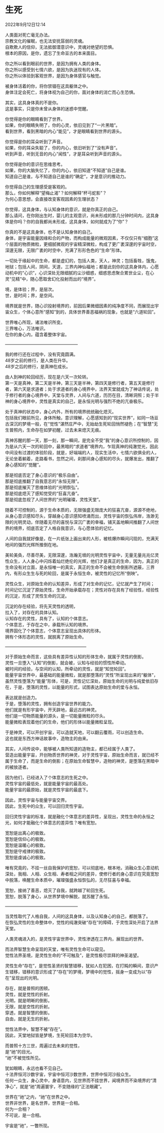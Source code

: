 # 生死

2022年9月12日12:14

人类面对死亡毫无办法。<br>
宗教文化的催眠，也无法安抚孱弱的灵魂。<br>
自欺欺人的信仰，无法抵御潜意识中，灵魂对绝望的恐惧。<br>
根本的原因，是你，遗忘了生命亘古的本来面目。<br>

你之所以看到眼前的世界，是因为拥有人类的身体。<br>
你之所以感受到七情六欲，是因为执迷现有的人体。<br>
你之所以体验到客观世界，是因为身体感官与触觉。<br>

被身体活着的你，将你禁锢在这具躯体之中。<br>
身体注定会死亡，将身体视为自己的你，面对身体的消亡而心生恐惧。<br>

其实，这具身体真的不是你。<br>
这是事实，只是你未曾从身体的迷惑中觉醒。<br>

你觉得是你的眼睛看到了世界。<br>
如果，你的眼睛失明了，你的心灵，依旧见到了“一片黑暗”。<br>
看到世界，看到黑暗的内心“能见”，才是眼睛看到世界的源头。<br>

你觉得是你的耳朵听到了声音。<br>
如果，你的耳朵失聪了，你的内心，依旧听到了“没有声音”。<br>
听到声音，听到无音的内心“闻性”，才是耳朵听到声音的源头。<br>

你觉得是你的意识在思维思考。<br>
如果，你的大脑失忆了，你的内心，依旧知道“不知道”自己是谁。<br>
知道自己是谁，与不知道自己是谁的“确定”，才是意识的推动力。<br>

你觉得自己的生理感受是客观的。<br>
那么，你如何解释“望梅止渴”？如何解释“杯弓蛇影”？<br>
为何心意思想，会直接改变客观因素的生理状态？<br>

你觉得，这具身体，与认知身体的意识，就是你真正的自己。<br>
那么请问，在你刚出生时，婴儿的主观意识，尚未形成的那几分钟时间内，这具身体是你吗？你的自我都尚未形成，这具身体，如何就成为了“你”？<br>

你真的不是这具身体，也不是认知身体的自己。<br>
身体，是宇宙能量因缘和合的产物，而构成能量的微观因素，不仅仅只有“细胞”这个层面的物质微粒，更细腻微观的宇宙精深微粒，构成了更广袤深邃的宇宙时空，深邃无限，无限广袤的时空中，充满了形形色色的“生命”形体。<br>

一切处于缘起中的生命，都是虚幻的，包括人类，天人，神灵；包括畜牲，饿鬼，地狱；包括人间，阴间，天道，三界内神仙福地；都是此刻你的这具身体内，心愿动机中的“心识”，心识深处无限细腻的尘沙细惑，细惑思虑聚合累世业尘，在心灵“见精”中，随心愿取舍幻化投射而出的“境界”。<br>

境，是体验；界，是层次。<br>
世，是时间；界，是空间。<br>

境界就是世界，随心识投射境界的，前因后果微细因素的纯净度不同，而展现出宇宙众生，个体心意所“感知”到的，具体世界善恶福祸的现象，也就是“六道轮回”。<br>

世界唯心所现，诸法唯识所变。<br>
三界唯心，万法唯识。<br>
在你的身心内，蕴含着整体宇宙。<br>

—————————————————

我的修行还在过程中，没有究竟圆满。<br>
48岁之前的修行，是人类在升华。<br>
48岁之后的修行，是真神在成长。<br>

由人到神的轮回经历，现在是六天一次轮转。<br>
第一天是真神，第二天是半神，第三天是半神，第四天是修行者，第五天是修行者，第六天是求道者；处于求道者的身心境界中，法界天堂就成为了神话传说，处于修行者的身心境界中，天堂与灵界，人间与六道，历历在目，清晰洞照；处于半神的身心境界中，灵性是真实的自己，是永恒光明与强烈不绝的亢奋极乐。<br>

处于真神的状态中，身心内外，所有的境界统统融化熄灭。<br>
包括我们眼前所见，身体所触，意识理解，心愿感知到的“现实世界”，如同一场亘古深沉的梦境一般，在“觉性”湛然庄严中，无始劫生死轮回悄然褪色；在“智慧”无生普照内，生命存在如梦初醒，过去未来熄灭无痕。<br>

真神苏醒的那一天，那一刻，那一瞬间，是完全不受“我”的身心意识所控制的，因为是从六天一次的轮回中，最黑暗的“求道者”境界内，乍现真神的纯澈觉光，因此中间没有过渡的体验阶段，就是，好端端的人，现实生活中，七情六欲俱全的人，无论坐着躺着，走路看书，忽然之间，刹那间身心感知的尽头，就爆发出，推翻了身心感知的“觉醒”。<br>

那是彻底否定了身心意识的“极乐自由”。<br>
那是彻底推翻了自我意志的“永恒无限”。<br>
那是彻底摧灭了思维体验的“光明恢弘”。<br>
那是彻底熄灭了感知觉受的“狂喜亢奋”。<br>
那是彻底忽视了人间世界的“光明璀璨，灵性天堂”。<br>

随着不可控制的，源于生命本质的，无限强盛无限庞大的狂喜亢奋，源源不绝地，从身心意识感知尽头，穿越身心意识感知喷涌而出，灵性宇宙的恢弘伟岸，浩渺无限的光明灵动，伴随着无尽的喜悦与深沉广袤的幸福，铺天盖地瞬间推翻了人间世界的境界，彻底否定了人格自我意识，与心愿体验的记忆。<br>

人间的自我就好像是，在一片纸张上画出来的人形，被核爆炸瞬间闪现的，充满天地间的强烈光辉所推倒在地。<br>

美轮美奂，尽善尽美，无限深邃，浩瀚无垠的光明灵性宇宙中，无量无量兆兆亿灵性众生，人人身心中闪烁着灿烂绝伦的光辉，他们才是真正的生命，因为，真正的生命没有对立面，是永恒唯一的真实，真正的生命不会被生命倒影所遮蔽，三界内，有形众生生与死的轮回，是属于永恒生命，被灵性的记忆所“倒映”。<br>

灵性众生，对原始生命的认知差异，形成了对生命的记忆，记忆就产生了时间；<br>
时间记忆沉淀了原始灵性，生命开始承载存在；灵性对存在具有了经验性，经验性的沉淀，形成了灵性生命的沉淀。<br>

沉淀的存在经验，将先天灵性的透明，<br>
拉入了，对存在的具体认知。<br>
认知存在的灵性，具有了，认知的个体意志。<br>
个体意志，于存在之中，承载所认知的境界。<br>
境界固化了个体意志，个体意志呈现出具体的形体。<br>
拥有个体形态的灵性，就脱离了原始生命。<br>

———————————————————

对于原始生命而言，这些具有差异性认知的形体生命，就属于灵性的倒影。<br>
灵性一旦堕入“认知”的倒影，就会被，认知与经验的惯性所牵动。<br>
被时间的经验，与空间的认知，所牵动的灵性，就是“知觉轮回”。<br>
能量宇宙世界中，最基础的能量微粒，就是那堕落的“灵性”所呈现出来的“躯体”，<br>
虽然灵性堕落为“能量”形体，可是，灵性记忆深处，原始生命的光明与纯爱依旧存在，于是，堕落的灵性，以能量的形式，试图表达原始生命的爱与永恒。<br>

表达就是创造力。<br>
于是，堕落的灵性，拥有创造宇宙世界的能力。<br>
他们就是有形宇宙中，开天辟地，最远古的神灵。<br>
他们是一切物质能量的源头，是一切能量微粒的尽头。<br>
能量微粒表现着他们的生命，他们的形体以能量微粒呈现。<br>

于是神灵，可以开创宇宙，可以造就天地，可以翻云覆雨，可以创造生命。<br>
这也就是东西方神话故事中，造物主的由来。<br>

其实，人间传说中，能够被人类所知道的造物主，都已经属于人类了。<br>
营造出能量宇宙，开创物质世界的神灵，对于灵性宇宙，原始生命而言，就已经不属于生命了，而是生命的倒影；在原始生命智慧中，造物的神灵，是堕落在黑暗中的被放逐者。<br>

因为他们，已经进入了个体意志的生死之中。<br>
灵性宇宙的最低处，就是能量宇宙的最高处。<br>
能量宇宙的最原始，就是灵性宇宙的最底下。<br>

因此，灵性宇宙与能量宇宙交界。<br>
因此，生死中的众生，可以回归灵性宇宙。<br>

回归灵性宇宙的标准，就是融化个体意志的差异性，呈现出，灵性生命的永恒之光，如何才能融化个体意志的差异性？唯有宽恕。<br>

宽恕是出离心的极致。<br>
宽恕是信仰心的极致。<br>
宽恕是温暖心的极致。<br>
宽恕是守戒律的极致。<br>
宽恕是虔诚心的极致。<br>

唯有究竟的，不挂一丝自我保护的宽恕，可以彻底地，根本地，消融众生心意动机深处，我相、人相、众生相、寿者相之间的差异，使修行者的身心意识在究竟宽恕中脱落，唤醒生命本质中，璀璨强盛永恒恢弘的，无尽狂喜与幸福。<br>

宽恕，接纳了善恶，熄灭了自我，就跨越了轮回生死。<br>
宽恕，脱落了身心，从世界梦境中解脱，就苏醒了永恒。<br>

—————————————————

当灵性取代了人格自我，人间的这具身体，以及认知身心的自己，都脱落了。<br>
在恢弘灵性的生命整体中，觉性的纯澈突破“存在”的障碍，于灵性深处开启了法界天堂。<br>

人类灵魂进入的，是灵性宇宙世界中，灵性渗透在三界内，展现出的世界。<br>

而法界智慧生命呈现的天堂，唯有灵性生命可以窥见。<br>
觉性法界圣境，是灵性生命的“不可触及”，是灵性极尽崇拜的神圣渴望。<br>

灵性生命“存在”，是觉性圣贤的智慧错移，犹如人在犯困，在打盹的瞬间，意识产生错移，错移的意识形成了“存在”的梦境，梦境中的觉性，摇身一变成为以“存在”呈现出的光明。<br>

存在，就是普照的困顿。<br>
灵性，就是觉性的折射。<br>
光明，就是明晰的倒影。<br>
无限，就是空性的折射。<br>
穿透，就是智慧的倒影。<br>
自由，就是无生的折射。<br>

觉性法界中，智慧不被“存在”。<br>
因此，天堂地狱皆是梦境，生死轮回本为空华。<br>

而普照十方三世，周遍过去未来的觉性，<br>
是“祂”的目光。<br>
“祂”不被觉性所见。<br>

犹如眼睛，永远也看不见自己。<br>
十法界恒河沙数宇宙，宇宙中恒河沙数世界，世界中恒河沙般众生。<br>
任何一众生，身心灵中，身语意内，见世界而不挂世界，闻境界而不染境界的“清净心”，就是“祂”周遍寰宇，不变随缘的“正法眼藏”。<br>

世界在“祂”之内，“祂”在世界之中。<br>
世界非世界，是名世界，世界是一合相。<br>
何为一合相？<br>
不可说，是一合相。<br>

宇宙是“祂”，一瞥所现。<br>


